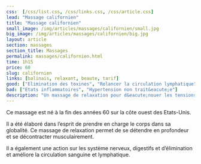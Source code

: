 ```yaml
---
css:  [/css/list.css, /css/links.css, /css/article.css]
lead: "Massage californien"
title: "Massage californien"
small_image: /img/articles/massages/californien/small.jpg
big_image: /img/articles/massages/californien/big.jpg
layout: article
section: massages
section_title: Massages
permalink: massages/californien.html
time: 1h15
price: 60
slug: californien
links: [balinais, relaxant, beaute, tarif]
good: ["Elimination des toxines", "Relancer la circulation lymphatique", "Oxyg&eacute;nation des tissus", "D&eacute;contraction musculaire", "L&acirc;cher prise"]
bad: ["Etats inflammatoires", "Hypertension non trait&eacute;e"]
description: "Un massage de relaxation pour d&eacute;nouer les tensions en profondeur!"
---
```

Ce massage est né à la fin des années 60 sur la 
côte ouest des Etats-Unis. 


Il a été élaboré dans l’esprit de prendre en 
charge le corps dans sa globalité.
Ce massage de relaxation permet de se détendre 
en profondeur et se décontracter 
musculairement.


Il a également une action sur les système 
nerveux, digestifs et d’élimination et améliore 
la circulation sanguine et lymphatique. 



